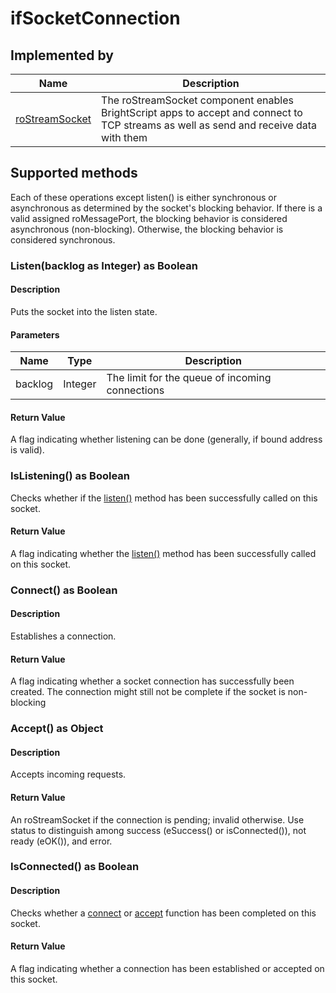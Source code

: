 ifSocketConnection
==================

Implemented by
--------------

| Name | Description |
| --- | --- |
| [roStreamSocket](/docs/references/brightscript/components/rostreamsocket.md "roStreamSocket") | The roStreamSocket component enables BrightScript apps to accept and connect to TCP streams as well as send and receive data with them |

Supported methods
-----------------

Each of these operations except listen() is either synchronous or asynchronous as determined by the socket's blocking behavior. If there is a valid assigned roMessagePort, the blocking behavior is considered asynchronous (non-blocking). Otherwise, the blocking behavior is considered synchronous.

### Listen(backlog as Integer) as Boolean

#### Description

Puts the socket into the listen state.

#### Parameters

| Name | Type | Description |
| --- | --- | --- |
| backlog | Integer | The limit for the queue of incoming connections |

#### Return Value

A flag indicating whether listening can be done (generally, if bound address is valid).

### IsListening() as Boolean

Checks whether if the [listen()](#listenbacklog-as-integer-as-boolean) method has been successfully called on this socket.

#### Return Value

A flag indicating whether the [listen()](#listenbacklog-as-integer-as-boolean) method has been successfully called on this socket.

### Connect() as Boolean

#### Description

Establishes a connection.

#### Return Value

A flag indicating whether a socket connection has successfully been created. The connection might still not be complete if the socket is non-blocking

### Accept() as Object

#### Description

Accepts incoming requests.

#### Return Value

An roStreamSocket if the connection is pending; invalid otherwise. Use status to distinguish among success (eSuccess() or isConnected()), not ready (eOK()), and error.

### IsConnected() as Boolean

#### Description

Checks whether a [connect](#connect-as-boolean) or [accept](#accept-as-object) function has been completed on this socket.

#### Return Value

A flag indicating whether a connection has been established or accepted on this socket.